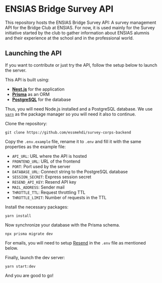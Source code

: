 # ENSIAS Bridge Survey API

This repository hosts the ENSIAS Bridge Survey API: A survey management API for the Bridge Club at ENSIAS. For now, it is used mainly for the Survey initiative started by the club to gather information about ENSIAS alumnis and their experience at the school and in the professional world.

## Launching the API

If you want to contribute or just try the API, follow the setup below to launch the server.

This API is built using:

- [**Nest.js**](https://nestjs.com/) for the application
- [**Prisma**](https://wwww.prisma.io/) as an ORM
- [**PostgreSQL**](https://www.postgresql.org/) for the database

Thus, you will need Node.js installed and a PostgreSQL database. We use [`yarn`](https://yarnpkg.com) as the package manager so you will need it also to continue.

Clone the repository:

```shell
git clone https://github.com/essmehdi/survey-corps-backend
```

Copy the `.env.example` file, rename it to `.env` and fill it with the same properties as the example file:

- `API_URL`: URL where the API is hosted
- `FRONTEND_URL`: URL of the frontend
- `PORT`: Port used by the server
- `DATABASE_URL`: Connect string to the PostgreSQL database
- `SESSION_SECRET`: Express session secret
- `RESEND_API_KEY`: Resend API key
- `MAIL_ADDRESS`: Sender mail
- `THROTTLE_TTL`: Request throttling TTL
- `THROTTLE_LIMIT`: Number of requests in the TTL

Install the necessary packages:

```shell
yarn install
```

Now synchronize your database with the Prisma schema.

```shell
npx prisma migrate dev
```

For emails, you will need to setup [Resend]("https://resend.com/") in the `.env` file as mentioned below.

Finally, launch the dev server:

```shell
yarn start:dev
```

And you are good to go!
